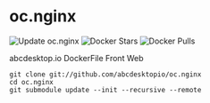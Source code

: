 # oc.nginx
![Update oc.nginx](https://github.com/abcdesktopio/oc.nginx/workflows/Update%20oc.nginx/badge.svg)
![Docker Stars](https://img.shields.io/docker/stars/abcdesktopio/oc.nginx.svg) ![Docker Pulls](https://img.shields.io/docker/pulls/abcdesktopio/oc.nginx.svg)


abcdesktop.io DockerFile Front Web

```
git clone git://github.com/abcdesktopio/oc.nginx
cd oc.nginx
git submodule update --init --recursive --remote
```

